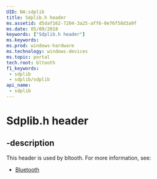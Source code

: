 ```yaml
---
UID: NA:sdplib
title: Sdplib.h header
ms.assetid: d5daf162-7204-3a25-aff6-0e76f58d3a9f
ms.date: 05/09/2018
keywords: ["Sdplib.h header"]
ms.keywords: 
ms.prod: windows-hardware
ms.technology: windows-devices
ms.topic: portal
tech.root: bltooth
f1_keywords:
 - sdplib
 - sdplib/sdplib
api_name:
 - sdplib
---
```


# Sdplib.h header


## -description

This header is used by bltooth. For more information, see:

- [Bluetooth](../_bltooth/index.md)

